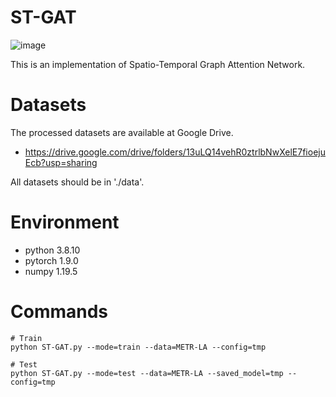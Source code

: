 # ST-GAT


![image](https://user-images.githubusercontent.com/92875660/138129249-05ff06a2-a949-4957-a45a-2a1dfed952ae.png)

This is an implementation of Spatio-Temporal Graph Attention Network.


# Datasets
The processed datasets are available at Google Drive.
* https://drive.google.com/drive/folders/13uLQ14vehR0ztrlbNwXelE7fioejuEcb?usp=sharing

All datasets should be in './data'.


# Environment
* python 3.8.10
* pytorch 1.9.0
* numpy 1.19.5


# Commands

    # Train
    python ST-GAT.py --mode=train --data=METR-LA --config=tmp
  
    # Test
    python ST-GAT.py --mode=test --data=METR-LA --saved_model=tmp --config=tmp
